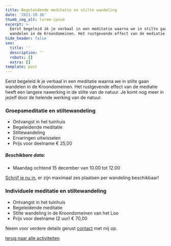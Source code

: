 ```yaml
---
title: Begeleidende meditatie en stilte wandeling
date: '2021-10-16'
thumb_img_alt: lorem-ipsum
excerpt: >-
  Eerst begeleid ik je verbaal in een meditatie waarna we in stilte gaan
  wandelen in de Kroondomeinen. Het rustgevende effect van de mediatie heeft ...
hide_header: false
seo:
  title: ''
  description: ''
  robots: []
  extra: []
template: post
---
```

Eerst begeleid ik je verbaal in een meditatie waarna we in stilte gaan wandelen in de Kroondomeinen. Het rustgevende effect van de mediatie heeft een langere nawerking in de stilte van de natuur. Je komt nog meer in jezelf door de helende werking van de natuur.

### Groepsmeditatie en stiltewandeling

*   Ontvangst in het tuinhuis
*   Begeleidende meditatie
*   Stiltewandeling
*   Ervaringen uitwisselen
*   Prijs voor deelname € 25,00

##### Beschikbare data:

*   Maandag ochtend 15 december van 10.00 tot 12.00

[Schrijf je nu in](/contact), er zijn maximaal zes plaatsen per wandeling beschikbaar!

### Individuele meditatie en stiltewandeling

*   Ontvangst in het tuinhuis
*   Begeleidende meditatie
*   Stilte wandeling in de Kroondomeinen van het Loo
*   Prijs voor deelname (2 uur) € 70,00

Neem voor verdere details gerust [contact](/contact) met mij op.

[terug naar alle activiteiten](/diensten-voor-jou)
